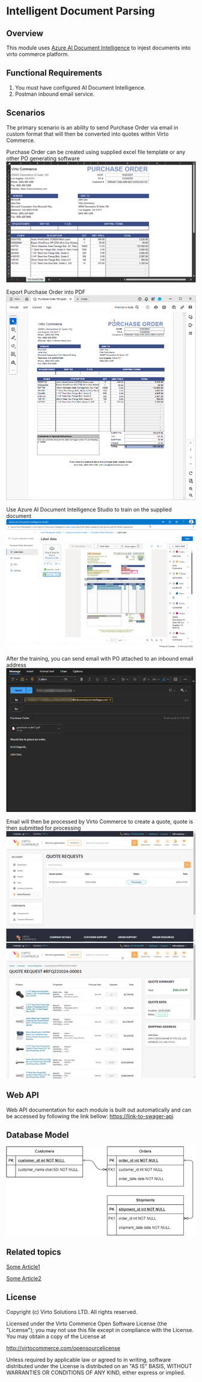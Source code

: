# Intelligent Document Parsing

## Overview

This module uses [Azure AI Document Intelligence](https://learn.microsoft.com/en-us/azure/ai-services/document-intelligence) to injest documents into virto commerce platform.

## Functional Requirements

1. You must have configured AI Document Intelligence.
2. Postman inbound email service.

## Scenarios

The primary scenario is an ability to send Purchase Order via email in custom format that will then be converted into quotes within Virto Commerce.

Purchase Order can be created using supplied excel file template or any other PO generating software
![Purchase Order in Excel](./docs/media/po-excel.png)

Export Purchase Order into PDF
![Purchase Order in PDF](./docs/media/po-pdf.png)

Use Azure AI Document Intelligence Studio to train on the supplied document
![Document Intelligence Studio for training](./docs/media/ai-form-recognizer.png)

After the training, you can send email with PO attached to an inbound email address
![Send Email](./docs/media/po-email.png)

Email will then be processed by Virto Commerce to create a quote, quote is then submitted for processing
![Quote Request](./docs/media/po-quote-request.png)
![Quote Request Details](./docs/media/po-quote-request-details.png)



## Web API

Web API documentation for each module is built out automatically and can be accessed by following the link bellow:
<https://link-to-swager-api>

## Database Model

![DB model](./docs/media/diagram-db-model.png)

## Related topics

[Some Article1](some-article1.md)

[Some Article2](some-article2.md)

## License

Copyright (c) Virto Solutions LTD.  All rights reserved.

Licensed under the Virto Commerce Open Software License (the "License"); you
may not use this file except in compliance with the License. You may
obtain a copy of the License at

<http://virtocommerce.com/opensourcelicense>

Unless required by applicable law or agreed to in writing, software
distributed under the License is distributed on an "AS IS" BASIS,
WITHOUT WARRANTIES OR CONDITIONS OF ANY KIND, either express or
implied.
